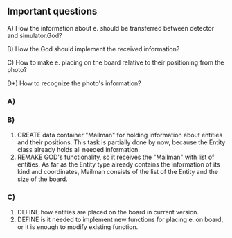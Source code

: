 ## Important questions
A) How the information about e. should be transferred between detector and simulator.God? 

B) How the God should implement the received information?

C) How to make e. placing on the board relative to their positioning from the photo?

D*) How to recognize the photo's information?

### A)

### B)
1. CREATE data container "Mailman" for holding information about entities and their positions.
This task is partially done by now, because the Entity class already holds all needed information.
2. REMAKE GOD's functionality, so it receives the "Mailman" with list of entities. As far as the Entity
type already contains the information of its kind and coordinates, Mailman consists of the list of the Entity
and the size of the board.


### C)
1. DEFINE how entities are placed on the board in current version.
2. DEFINE is it needed to implement new functions for placing e. on board, or it is enough to modify existing function.
